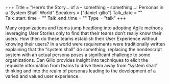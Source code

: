 +++
Title = "Here’s the Story… of a – something – something…: Personas in a ‘System Shall’ World"
Speakers = ["daniel-gilio"]
Talk_date = ""
Talk_start_time = ""
Talk_end_time = ""
Type = "talk"
+++

Many organizations and teams jump headlong into adopting Agile methods leveraging User Stories only to find that their teams don’t really know their users. How then do these teams establish their User Experience without knowing their users? In a world were requirements were traditionally written explaining that the “system shall” do something, replacing the nondescript system with an actual persona poses a significant challenge to some organizations. Dan Gilio provides insight into techniques to elicit the requisite information from teams to drive them away from “system shall” thinking and into the realm of personas leading to the development of a varied and valued user experience.